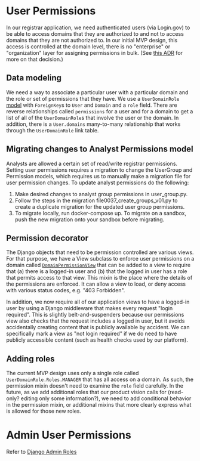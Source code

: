 # User Permissions

In our registrar application, we need authenticated users (via Login.gov) to
be able to access domains that they are authorized to and not to access
domains that they are not authorized to. In our initial MVP design, this
access is controlled at the domain level, there is no "enterprise" or
"organization" layer for assigning permissions in bulk. (See [this
ADR](../architecture/decisions/0019-role-based-access-control.md) for more on
that decision.)

## Data modeling

We need a way to associate a particular user with a particular domain and the
role or set of permissions that they have. We use a `UserDomainRole`
[model](../../src/registrar/models/user_domain_role.py) with `ForeignKey`s to
`User` and `Domain` and a `role` field. There are reverse relationships called
`permissions` for a user and for a domain to get a list of all of the
`UserDomainRole`s that involve the user or the domain. In addition, there is a
`User.domains` many-to-many relationship that works through the
`UserDomainRole` link table.

## Migrating changes to Analyst Permissions model
Analysts are allowed a certain set of read/write registrar permissions. 
Setting user permissions requires a migration to change the UserGroup 
and Permission models, which requires us to manually make a migration 
file for user permission changes. 
To update analyst permissions do the following:
1. Make desired changes to analyst group permissions in user_group.py.
2. Follow the steps in the migration file0037_create_groups_v01.py to 
create a duplicate migration for the updated user group permissions.
3. To migrate locally, run docker-compose up. To migrate on a sandbox,
push the new migration onto your sandbox before migrating.

## Permission decorator

The Django objects that need to be permission controlled are various views.
For that purpose, we have a View subclass to enforce user permissions on a
domain called
[`DomainPermissionView`](../../src/registrar/views/utility/permission_views.py)
that can be added to a view to require that (a) there is a logged-in user and
(b) that the logged in user has a role that permits access to that view. This
mixin is the place where the details of the permissions are enforced. It can
allow a view to load, or deny access with various status codes, e.g. "403
Forbidden".

In addition, we now require all of our application views to have a logged-in
user by using a Django middleware that makes every request "login required".
This is slightly belt-and-suspenders because our permissions view also checks
that the request includes a logged in user, but it avoids accidentally creating
content that is publicly available by accident. We can specifically mark a view
as "not login required" if we do need to have publicly accessible content (such
as health checks used by our platform).

## Adding roles

The current MVP design uses only a single role called
`UserDomainRole.Roles.MANAGER` that has all access on a domain. As such, the
permission mixin doesn't need to examine the `role` field carefully. In the
future, as we add additional roles that our product vision calls for
(read-only? editing only some information?), we need to add conditional
behavior in the permission mixin, or additional mixins that more clearly
express what is allowed for those new roles.

# Admin User Permissions

Refer to [Django Admin Roles](../django-admin/roles.md)

